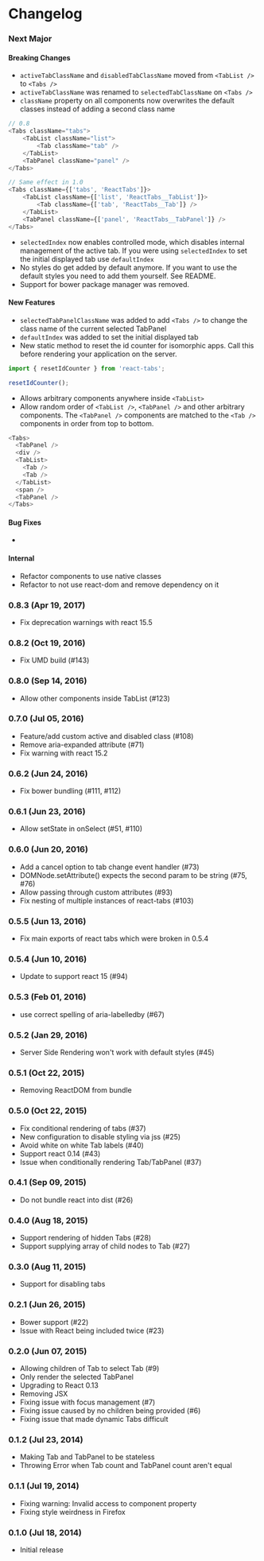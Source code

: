 # Changelog

### Next Major

#### Breaking Changes

- `activeTabClassName` and `disabledTabClassName` moved from `<TabList />` to `<Tabs />`
- `activeTabClassName` was renamed to `selectedTabClassName` on `<Tabs />`
- `className` property on all components now overwrites the default classes instead of adding a second class name

```js
// 0.8
<Tabs className="tabs">
    <TabList className="list">
        <Tab className="tab" />
    </TabList>
    <TabPanel className="panel" />
</Tabs>

// Same effect in 1.0
<Tabs className={['tabs', 'ReactTabs']}>
    <TabList className={['list', 'ReactTabs__TabList']}>
        <Tab className={['tab', 'ReactTabs__Tab']} />
    </TabList>
    <TabPanel className={['panel', 'ReactTabs__TabPanel']} />
</Tabs>
```

- `selectedIndex` now enables controlled mode, which disables internal management of the active tab. If you were using `selectedIndex` to set the initial displayed tab use `defaultIndex`
- No styles do get added by default anymore. If you want to use the default styles you need to add them yourself. See README.
- Support for bower package manager was removed.

#### New Features

- `selectedTabPanelClassName` was added to add `<Tabs />` to change the class name of the current selected TabPanel
- `defaultIndex` was added to set the initial displayed tab
- New static method to reset the id counter for isomorphic apps. Call this before rendering your application on the server.

```js
import { resetIdCounter } from 'react-tabs';

resetIdCounter();
```

- Allows arbitrary components anywhere inside `<TabList>`
- Allow random order of `<TabList />`, `<TabPanel />` and other arbitrary components. The `<TabPanel />` components are matched to the `<Tab />` components in order from top to bottom.

```js
<Tabs>
  <TabPanel />
  <div />
  <TabList>
    <Tab />
    <Tab />
  </TabList>
  <span />
  <TabPanel />
</Tabs>
```

#### Bug Fixes

-

#### Internal

- Refactor components to use native classes
- Refactor to not use react-dom and remove dependency on it

### 0.8.3 (Apr 19, 2017)

- Fix deprecation warnings with react 15.5

### 0.8.2 (Oct 19, 2016)

- Fix UMD build (#143)

### 0.8.0 (Sep 14, 2016)

- Allow other components inside TabList (#123)

### 0.7.0 (Jul 05, 2016)

- Feature/add custom active and disabled class (#108)
- Remove aria-expanded attribute (#71)
- Fix warning with react 15.2

### 0.6.2 (Jun 24, 2016)

- Fix bower bundling (#111, #112)

### 0.6.1 (Jun 23, 2016)

- Allow setState in onSelect (#51, #110)

### 0.6.0 (Jun 20, 2016)

- Add a cancel option to tab change event handler (#73)
- DOMNode.setAttribute() expects the second param to be string (#75, #76)
- Allow passing through custom attributes (#93)
- Fix nesting of multiple instances of react-tabs (#103)

### 0.5.5 (Jun 13, 2016)

- Fix main exports of react tabs which were broken in 0.5.4

### 0.5.4 (Jun 10, 2016)

- Update to support react 15 (#94)

### 0.5.3 (Feb 01, 2016)

- use correct spelling of aria-labelledby (#67)

### 0.5.2 (Jan 29, 2016)

- Server Side Rendering won't work with default styles (#45)

### 0.5.1 (Oct 22, 2015)

- Removing ReactDOM from bundle

### 0.5.0 (Oct 22, 2015)

- Fix conditional rendering of tabs (#37)
- New configuration to disable styling via jss (#25)
- Avoid white on white Tab labels (#40)
- Support react 0.14 (#43)
- Issue when conditionally rendering Tab/TabPanel (#37)

### 0.4.1 (Sep 09, 2015)

- Do not bundle react into dist (#26)

### 0.4.0 (Aug 18, 2015)

- Support rendering of hidden Tabs (#28)
- Support supplying array of child nodes to Tab (#27)

### 0.3.0 (Aug 11, 2015)

- Support for disabling tabs

### 0.2.1 (Jun 26, 2015)

- Bower support (#22)
- Issue with React being included twice (#23)

### 0.2.0 (Jun 07, 2015)

- Allowing children of Tab to select Tab (#9)
- Only render the selected TabPanel
- Upgrading to React 0.13
- Removing JSX
- Fixing issue with focus management (#7)
- Fixing issue caused by no children being provided (#6)
- Fixing issue that made dynamic Tabs difficult

### 0.1.2 (Jul 23, 2014)

- Making Tab and TabPanel to be stateless
- Throwing Error when Tab count and TabPanel count aren't equal

### 0.1.1 (Jul 19, 2014)

- Fixing warning: Invalid access to component property
- Fixing style weirdness in Firefox

### 0.1.0 (Jul 18, 2014)

- Initial release
